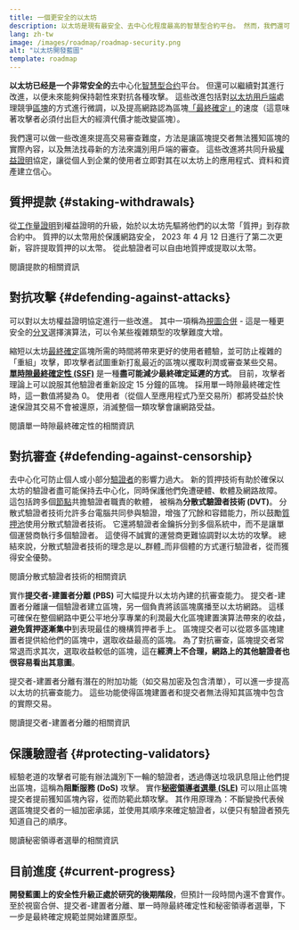 ```yaml
---
title: 一個更安全的以太坊
description: 以太坊是現有最安全、去中心化程度最高的智慧型合約平台。 然而，我們還可以繼續對其進行改進，以便未來能夠保持韌性來對抗任意級別的攻擊。
lang: zh-tw
image: /images/roadmap/roadmap-security.png
alt: "以太坊開發藍圖"
template: roadmap
---
```


**以太坊已经是一个非常安全的**去中心化[智慧型合约](/glossary/#smart-contract)平台。 但還可以繼續對其進行改進，以便未來能夠保持韌性來對抗各種攻擊。 這些改進包括對[以太坊用戶端](/glossary/#consensus-client)處理競爭[區塊](/glossary/#block)的方式進行微調，以及提高網路認為區塊[「最終確定」](/developers/docs/consensus-mechanisms/pos/#finality)的速度（這意味著攻擊者必須付出巨大的經濟代價才能改變區塊）。

我們還可以做一些改進來提高交易審查難度，方法是讓區塊提交者無法獲知區塊的實際內容，以及無法找尋新的方法來識別用戶端的審查。 這些改進將共同升級[權益證明](/glossary/#pos)協定，讓從個人到企業的使用者立即對其在以太坊上的應用程式、資料和資產建立信心。

## 質押提款 {#staking-withdrawals}

從[工作量證明](/glossary/#pow)到權益證明的升級，始於以太坊先驅將他們的以太幣「質押」到存款合約中。 質押的以太幣用於保護網路安全， 2023 年 4 月 12 日進行了第二次更新，容許提取質押的以太幣。 從此驗證者可以自由地質押或提取以太幣。

<ButtonLink variant="outline-color" to="/staking/withdrawals/">閱讀提款的相關資訊</ButtonLink>

## 對抗攻擊 {#defending-against-attacks}

可以對以太坊權益證明協定進行一些改進。 其中一項稱為[視圖合併](https://ethresear.ch/t/view-merge-as-a-replacement-for-proposer-boost/13739) - 這是一種更安全的[分叉](/glossary/#fork)選擇演算法，可以令某些複雜類型的攻擊難度大增。

縮短以太坊[最終確定](/glossary/#finality)區塊所需的時間將帶來更好的使用者體驗，並可防止複雜的「重組」攻擊，即攻擊者試圖重新打亂最近的區塊以攫取利潤或審查某些交易。 [**單時隙最終確定性 (SSF)**](/roadmap/single-slot-finality/) 是一種**盡可能減少最終確定延遲的方式**。 目前，攻擊者理論上可以說服其他驗證者重新設定 15 分鐘的區塊。 採用單一時隙最終確定性時，這一數值將變為 0。 使用者（從個人至應用程式乃至交易所）都將受益於快速保證其交易不會被還原，消滅整個一類攻擊會讓網路受益。

<ButtonLink variant="outline-color" to="/roadmap/single-slot-finality/">閱讀單一時隙最終確定性的相關資訊</ButtonLink>

## 對抗審查 {#defending-against-censorship}

去中心化可防止個人或小部分[驗證者](/glossary/#validator)的影響力過大。 新的質押技術有助於確保以太坊的驗證者盡可能保持去中心化，同時保護他們免遭硬體、軟體及網路故障。 這包括跨多個[節點](/glossary/#node)共擔驗證者職責的軟體， 被稱為**分散式驗證者技術 (DVT)**。 分散式驗證者技術允許多台電腦共同參與驗證，增強了冗餘和容錯能力，所以鼓勵[質押池](/glossary/#staking-pool)使用分散式驗證者技術。 它還將驗證者金鑰拆分到多個系統中，而不是讓單個運營商執行多個驗證者。 這使得不誠實的運營商更難協調對以太坊的攻擊。 總結來說，分散式驗證者技術的理念是以_群體_而非個體的方式運行驗證者，從而獲得安全優勢。

<ButtonLink variant="outline-color" to="/staking/dvt/">閱讀分散式驗證者技術的相關資訊</ButtonLink>

實作**提交者-建置者分離 (PBS)** 可大幅提升以太坊內建的抗審查能力。 提交者-建置者分離讓一個驗證者建立區塊，另一個負責將該區塊廣播至以太坊網路。 這樣可確保在整個網路中更公平地分享專業的利潤最大化區塊建置演算法帶來的收益，**避免質押逐漸集中**到表現最佳的機構質押者手上。 區塊提交者可以從眾多區塊建置者提供給他們的區塊中，選取收益最高的區塊。 為了對抗審查，區塊提交者常常退而求其次，選取收益較低的區塊，這在**經濟上不合理，網路上的其他驗證者也很容易看出其意圖**。

提交者-建置者分離有潛在的附加功能（如交易加密及包含清單），可以進一步提高以太坊的抗審查能力。 這些功能使得區塊建置者和提交者無法得知其區塊中包含的實際交易。

<ButtonLink variant="outline-color" to="/roadmap/pbs/">閱讀提交者-建置者分離的相關資訊</ButtonLink>

## 保護驗證者 {#protecting-validators}

經驗老道的攻擊者可能有辦法識別下一輪的驗證者，透過傳送垃圾訊息阻止他們提出區塊，這稱為**阻斷服務 (DoS)** 攻擊。 實作[**秘密領導者選舉 (SLE)**](/roadmap/secret-leader-election) 可以阻止區塊提交者提前獲知區塊內容，從而防範此類攻擊。 其作用原理為：不斷變換代表候選區塊提交者的一組加密承諾，並使用其順序來確定驗證者，以便只有驗證者預先知道自己的順序。

<ButtonLink variant="outline-color" to="/roadmap/secret-leader-election">閱讀秘密領導者選舉的相關資訊</ButtonLink>

## 目前進度 {#current-progress}

**開發藍圖上的安全性升級正處於研究的後期階段**，但預計一段時間內還不會實作。 至於視窗合併、提交者-建置者分離、單一時隙最終確定性和秘密領導者選舉，下一步是最終確定規範並開始建置原型。
